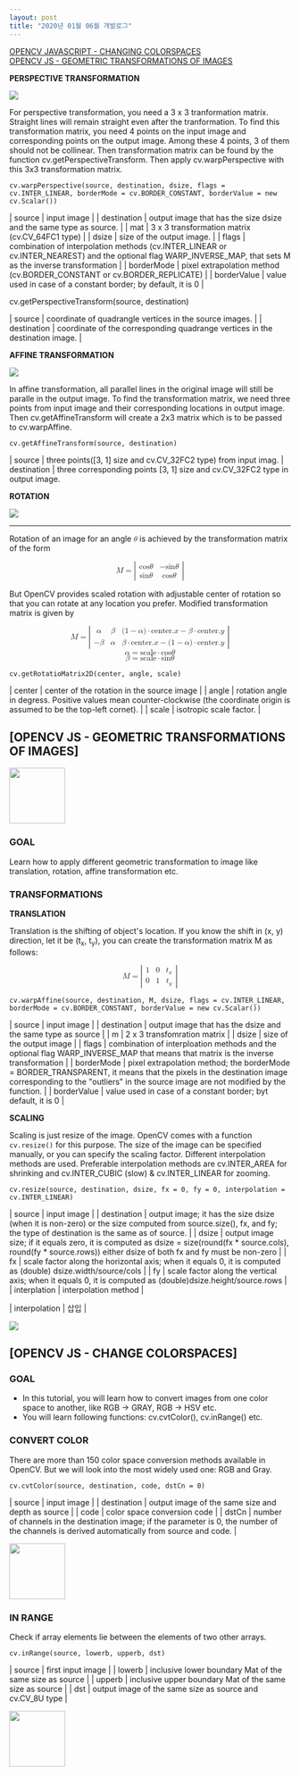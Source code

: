 ```yaml
---
layout: post
title: "2020년 01월 06월 개발로그"
---
```


[OPENCV JAVASCRIPT - CHANGING COLORSPACES](#opencv-js-change-colorspaces)<br />
[OPENCV JS - GEOMETRIC TRANSFORMATIONS OF IMAGES](#opencv-js-geometric-transformations-of-images)

__PERSPECTIVE TRANSFORMATION__

<img id="perspective-transformation-input" src="/assets/images/first.jpg">

<canvas id="perspective-transformation-output"></canvas>

<script>
  function perspectiveTransformRun(){
    let source = cv.imread('perspective-transformation-input');
    let destination = new cv.Mat();
    let dsize = new cv.Size(source.rows, source.cols);
    let src = cv.matFromArray(4, 1, cv.CV_32FC2, [10, 30, 88, 10, 28, 97, 99, 90]);
    let dst = cv.matFromArray(4, 1, cv.CV_32FC2, [0, 0, 50, 0, 0, 50, 50, 50]);

    try {
      let m = cv.getPerspectiveTransform(src, dst);
      cv.warpPerspective(source, destination, m, dsize, cv.INTER_LINEAR, cv.BORDER_CONSTANT, new cv.Scalar());
    } catch(e) {
      console.log(e);
    }

    cv.imshow('perspective-transformation-output', destination);
    source.delete();
    destination.delete();
    m.delete();
    src.delete();
    dst.delete();
  }
  dispatch(perspectiveTransformRun);
</script>

For perspective transformation, you need a 3 x 3 tranformation matrix. Straight lines will remain straight even after the tranformation. To find this transformation matrix, you need 4 points on the input image and corresponding points on the output image. Among these 4 points, 3 of them should not be collinear. Then transformation matrix can be found by the function cv.getPerspectiveTransform. Then apply cv.warpPerspective with this 3x3 transformation matrix.

```
cv.warpPerspective(source, destination, dsize, flags = cv.INTER_LINEAR, borderMode = cv.BORDER_CONSTANT, borderValue = new cv.Scalar())
```

| source      | input image |
| destination | output image that has the size dsize and the same type as source. |
| mat         | 3 x 3 transformation matrix (cv.CV_64FC1 type) |
| dsize       | size of the output image.                      |
| flags       | combination of interpolation methods (cv.INTER_LINEAR or cv.INTER_NEAREST) and the optional flag WARP_INVERSE_MAP, that sets M as the inverse transformation |
| borderMode  | pixel extrapolation method (cv.BORDER_CONSTANT or cv.BORDER_REPLICATE) |
| borderValue | value used in case of a constant border; by default, it is 0 |

cv.getPerspectiveTransform(source, destination)

| source | coordinate of quadrangle vertices in the source images. |
| destination | coordinate of the corresponding quadrange vertices in the destination image. |

__AFFINE TRANSFORMATION__


<img id="affine-transformation-input" src="/assets/images/first.jpg">

<canvas id="affine-transformation-output"></canvas>

<script>
  function runGetAffineTransformation() {
    let source = cv.imread('affine-transformation-input');
    let destination = new cv.Mat();
    let src = cv.matFromArray(3, 1, cv.CV_32FC2, [  0,   0,   0,   1,   1,   0]);
    let dst = cv.matFromArray(3, 1, cv.CV_32FC2, [0.6, 0.2, 0.1, 1.3, 1.5, 0.3]);
    let dsize = new cv.Size(source.rows, destination.cols);
    let m = cv.getAffineTransform(src, dst);
    cv.warpAffine(source, destination, m, dsize, cv.INTER_LINEAR, cv.BORDER_CONSTANT, new cv.Scalar());
    cv.imshow('affine-transformation-output', destination);
    source.delete();
    destination.delete();
    m.delete();
    src.delete();
    dst.delete();
  }
  dispatch(runGetAffineTransformation);
</script>

In affine transformation, all parallel lines in the original image will still be paralle in the output image. To find the transformation matrix, we need three points from input image and their corresponding locations in output image. Then cv.getAffineTransform will create a 2x3 matrix which is to be passed to cv.warpAffine.

```
cv.getAffineTransform(source, destination)
```

| source | three points([3, 1] size and cv.CV_32FC2 type) from input imag.
| destination | three corresponding points [3, 1] size and cv.CV_32FC2 type in output image.

__ROTATION__

<img id="rotation-input" src="/assets/images/first.jpg">

<canvas id="rotation-output"></canvas>

<script>
  function rotationRun() {
    let source = cv.imread('rotation-input');
    let destination = new cv.Mat();
    let dsize = new cv.Size(source.rows, destination.cols);
    let center = new cv.Point(source.cols/2, source.rows/2);
    let m = cv.getRotationMatrix2D(center, 45, 1);
    cv.warpAffine(source, destination, m, dsize, cv.INTER_LINEAR, cv.BORDER_CONSTANT, new cv.Scalar());
    cv.imshow('rotation-output', destination);
    source.delete();
    destination.delete();
    m.delete();
  }
  dispatch(rotationRun);
</script>

----

Rotation of an image for an angle <math><semantics><mi>θ</mi></semantics></math> is achieved by the transformation matrix of the form

<math xmlns="http://www.w3.org/1998/Math/MathML" display="block">
 <semantics>
  <mrow>
   <mi>M</mi>
   <mo stretchy="false">=</mo>
   <mrow>
    <mo fence="true" stretchy="true">|</mo>
    <mrow>
     <mtable>
      <mtr>
       <mtd>
        <mrow>
         <mi>cos</mi>
         <mi>θ</mi>
        </mrow>
       </mtd>
       <mtd>
        <mrow>
         <mrow>
          <mo stretchy="false">−</mo>
          <mi>sin</mi>
         </mrow>
         <mi>θ</mi>
        </mrow>
       </mtd>
      </mtr>
      <mtr>
       <mtd>
        <mrow>
         <mi>sin</mi>
         <mi>θ</mi>
        </mrow>
       </mtd>
       <mtd>
        <mrow>
         <mi>cos</mi>
         <mi>θ</mi>
        </mrow>
       </mtd>
      </mtr>
     </mtable>
    </mrow>
    <mo fence="true" stretchy="true">|</mo>
   </mrow>
  </mrow>
 </semantics>
</math>

But OpenCV provides scaled rotation with adjustable center of rotation so that you can rotate at any location you prefer. Modified transformation matrix is given by

<math xmlns="http://www.w3.org/1998/Math/MathML" display="block">
 <semantics>
  <mrow>
   <mi>M</mi>
   <mo stretchy="false">=</mo>
   <mrow>
    <mo fence="true" stretchy="true">|</mo>
    <mrow>
     <mtable>
      <mtr>
       <mtd>
        <mi>α</mi>
       </mtd>
       <mtd>
        <mi>β</mi>
       </mtd>
       <mtd>
        <mrow>
         <mrow>
          <mrow>
           <mo fence="true" stretchy="false">(</mo>
           <mrow>
            <mrow>
             <mn>1</mn>
             <mo stretchy="false">−</mo>
             <mi>α</mi>
            </mrow>
           </mrow>
           <mo fence="true" stretchy="false">)</mo>
          </mrow>
          <mo stretchy="false">⋅</mo>
          <mi mathvariant="italic">center</mi>
         </mrow>
         <mi>.</mi>
         <mrow>
          <mi>x</mi>
          <mo stretchy="false">−</mo>
          <mrow>
           <mi>β</mi>
           <mo stretchy="false">⋅</mo>
           <mi mathvariant="italic">center</mi>
          </mrow>
         </mrow>
         <mi>.</mi>
         <mi>y</mi>
        </mrow>
       </mtd>
      </mtr>
      <mtr>
       <mtd>
        <mrow>
         <mo stretchy="false">−</mo>
         <mi>β</mi>
        </mrow>
       </mtd>
       <mtd>
        <mi>α</mi>
       </mtd>
       <mtd>
        <mrow>
         <mrow>
          <mi>β</mi>
          <mo stretchy="false">⋅</mo>
          <mi mathvariant="italic">center</mi>
         </mrow>
         <mi>.</mi>
         <mrow>
          <mi>x</mi>
          <mo stretchy="false">−</mo>
          <mrow>
           <mrow>
            <mo fence="true" stretchy="false">(</mo>
            <mrow>
             <mrow>
              <mn>1</mn>
              <mo stretchy="false">−</mo>
              <mi>α</mi>
             </mrow>
            </mrow>
            <mo fence="true" stretchy="false">)</mo>
           </mrow>
           <mo stretchy="false">⋅</mo>
           <mi mathvariant="italic">center</mi>
          </mrow>
         </mrow>
         <mi>.</mi>
         <mi>y</mi>
        </mrow>
       </mtd>
      </mtr>
     </mtable>
    </mrow>
    <mo fence="true" stretchy="true">|</mo>
   </mrow>
  </mrow>
  <annotation encoding="StarMath 5.0">M = left lline {
matrix {
  %alpha # %beta # { (1-%alpha) cdot center.x - %beta cdot center.y} ##
  -%beta # %alpha # { %beta cdot center.x - (1-%alpha) cdot center.y}
}
} right rline</annotation>
 </semantics>
</math>

<math xmlns="http://www.w3.org/1998/Math/MathML" display="block">
 <semantics>
  <mrow>
   <mrow>
    <mi>α</mi>
    <mo stretchy="false">=</mo>
    <mrow>
     <mi mathvariant="italic">scale</mi>
     <mo stretchy="false">⋅</mo>
     <mi>cos</mi>
    </mrow>
   </mrow>
   <mi>θ</mi>
  </mrow>
  <annotation encoding="StarMath 5.0">%alpha = scale cdot cos %theta</annotation>
 </semantics>
</math>

<math xmlns="http://www.w3.org/1998/Math/MathML" display="block">
 <semantics>
  <mrow>
   <mrow>
    <mi>β</mi>
    <mo stretchy="false">=</mo>
    <mrow>
     <mi mathvariant="italic">scale</mi>
     <mo stretchy="false">⋅</mo>
     <mi>sin</mi>
    </mrow>
   </mrow>
   <mi>θ</mi>
  </mrow>
  <annotation encoding="StarMath 5.0">%beta = scale cdot sin %theta</annotation>
 </semantics>
</math>

```
cv.getRotatioMatrix2D(center, angle, scale)
```

| center | center of the rotation in the source image |
| angle  | rotation angle in degress. Positive values mean counter-clockwise (the coordinate origin is assumed to be the top-left cornet). |
| scale  | isotropic scale factor. |




<a name="opencv-js-geometric-transformations-of-images"></a>
## [OPENCV JS - GEOMETRIC TRANSFORMATIONS OF IMAGES]

<img width="100" id="transformation-input" src="/assets/images/first.jpg">

<canvas width="100" id="transformation-output"></canvas>

<script type="text/javascript">
  function TransformationRun() {
    let source = cv.imread('transformation-input');
    let destination = new cv.Mat();
    let M = cv.matFromArray(2, 3, cv.CV_64FC1, [1, 0, 10, 0, 1, 20]);
    let dsize = new cv.Size(source.rows, source.cols);
    cv.warpAffine(source, destination, M, dsize, cv.INTER_LINEAR, cv.BORDER_CONSTANT, new cv.Scalar());
    console.log(destination.rows);
    console.log(destination.cols);
    cv.imshow('transformation-output', destination);
    source.delete();
    destination.delete();
    M.delete();
  }
  dispatch(TransformationRun);
</script>

### GOAL

Learn how to apply different geometric transformation to image like translation, rotation, affine transformation etc.

### TRANSFORMATIONS

__TRANSLATION__

Translation is the shifting of object's location. If you know the shift in (x, y) direction, let it be (t<sub>x</sub>, t<sub>y</sub>), you can create the transformation matrix M as follows:

<math xmlns="http://www.w3.org/1998/Math/MathML" display="block">
 <semantics>
  <mrow>
   <mi>M</mi>
   <mo stretchy="false">=</mo>
   <mrow>
    <mo fence="true" stretchy="true">|</mo>
    <mrow>
     <mtable>
      <mtr>
       <mtd>
        <mn>1</mn>
       </mtd>
       <mtd>
        <mn>0</mn>
       </mtd>
       <mtd>
        <msub>
         <mi>t</mi>
         <mi>x</mi>
        </msub>
       </mtd>
      </mtr>
      <mtr>
       <mtd>
        <mn>0</mn>
       </mtd>
       <mtd>
        <mn>1</mn>
       </mtd>
       <mtd>
        <msub>
         <mi>t</mi>
         <mi>y</mi>
        </msub>
       </mtd>
      </mtr>
     </mtable>
    </mrow>
    <mo fence="true" stretchy="true">|</mo>
   </mrow>
  </mrow>
  <annotation encoding="StarMath 5.0">M = left lline {
matrix {
  1 # 0 # t_x ##
  0 # 1 # t_y
}
} right rline</annotation>
 </semantics>
</math>

```
cv.warpAffine(source, destination, M, dsize, flags = cv.INTER_LINEAR, borderMode = cv.BORDER_CONSTANT, borderValue = new cv.Scalar())
```

| source | input image |
| destination | output image that has the dsize and the same type as source |
| m           | 2 x 3 transfomration matrix |
| dsize       | size of the output image |
| flags       | combination of interploation methods and the optional flag WARP_INVERSE_MAP that means that matrix is the inverse transformation |
| borderMode  | pixel extrapolation method; the borderMode = BORDER_TRANSPARENT, it means that the pixels in the destination image corresponding to the "outliers" in the source image are not modified by the function. |
| borderValue | value used in case of a constant border; byt default, it is 0 |

__SCALING__

Scaling is just resize of the image. OpenCV comes with a function `cv.resize()` for this purpose. The size of the image can be specified manually, or you can specify the scaling factor. Different interpolation methods are used. Preferable interpolation methods are cv.INTER_AREA for shrinking and cv.INTER_CUBIC (slow) & cv.INTER_LINEAR for zooming.

```
cv.resize(source, destination, dsize, fx = 0, fy = 0, interpolation = cv.INTER_LINEAR)
```

| source      | input image |
| destination | output image; it has the size dsize (when it is non-zero) or the size computed from source.size(), fx, and fy; the type of destination is the same as of source. |
| dsize       | output image size; if it equals zero, it is computed as dsize = size(round(fx * source.cols), round(fy * source.rows)) either dsize of both fx and fy must be non-zero |
| fx          | scale factor along the horizontal axis; when it equals 0, it is computed as (double) dsize.width/source/cols |
| fy          | scale factor along the vertical axis; when it equals 0, it is computed as (double)dsize.height/source.rows |
| interplation | interpolation method |

| interpolation | 삽입 |

<img id="opencv-js-resize-input" src="/assets/images/first.jpg">

<canvas width="100" height="100" id="opencv-js-resize-output"></canvas>

<script type="text/javascript">
  function opencvJsResizeRun() {
    let source = cv.imread('opencv-js-resize-input');
    let destination = new cv.Mat();
    let dsize = new cv.Size(100, 100);
    cv.resize(source, destination, dsize, 0, 0, cv.INTER_AREA);
    cv.imshow('opencv-js-resize-output', destination);
    source.delete();
    destination.delete();
  }
  dispatch(opencvJsResizeRun);
</script>

<a name="opencv-js-change-colorspaces"></a>
## [OPENCV JS - CHANGE COLORSPACES]

### GOAL

- In this tutorial, you will learn how to convert images from one color space to another, like RGB -> GRAY, RGB -> HSV etc.
- You will learn following functions: cv.cvtColor(), cv.inRange() etc.

### CONVERT COLOR

There are more than 150 color space conversion methods available in OpenCV. But we will look into the most widely used one: RGB and Gray.

```
cv.cvtColor(source, destination, code, dstCn = 0)
```

| source | input image |
| destination | output image of the same size and depth as source |
| code | color space conversion code |
| dstCn | number of channels in the destination image; if the parameter is 0, the number of the channels is derived automatically from source and code. |

<img id="opencv-js-change-colorspaces-input" src="/assets/images/first.jpg" width="100">

<canvas id="opencv-js-change-colorspaces-output"></canvas>

<script type="text/javascript">
  function opencvChangeColorspacesInputRun() {
    let o = document.getElementById('opencv-js-change-colorspaces-input');
    document.getElementById('opencv-js-change-colorspaces-output').width = o.clientWidth;
    document.getElementById('opencv-js-change-colorspaces-output').height = o.clientHeight;
    let source = cv.imread('opencv-js-change-colorspaces-input');
    let destination = new cv.Mat();
    cv.cvtColor(source, destination, cv.COLOR_RGBA2GRAY, 0);
    cv.imshow('opencv-js-change-colorspaces-output', destination);
    source.delete();
    destination.delete();
  }
  dispatch(opencvChangeColorspacesInputRun);
</script>

### IN RANGE

Check if array elements lie between the elements of two other arrays.

```
cv.inRange(source, lowerb, upperb, dst)
```

| source | first input image |
| lowerb | inclusive lower boundary Mat of the same size as source |
| upperb | inclusive upper boundary Mat of the same size as source |
| dst    | output image of the same size as source and cv.CV_8U type |

<img id="opencv-js-change-colorspaces-inrange-input" src="/assets/images/first.jpg" width="100">

<canvas id="opencv-js-change-colorspaces-inrange-output"></canvas>

<script type="text/javascript">
  function opencvJsChangeColorspacesInRangeRun() {
    let o = document.getElementById('opencv-js-change-colorspaces-inrange-input');
    document.getElementById('opencv-js-change-colorspaces-inrange-output').width = o.clientWidth;
    document.getElementById('opencv-js-change-colorspaces-inrange-output').height = o.clientHeight;
    let source = cv.imread('opencv-js-change-colorspaces-inrange-input');
    let destination = new cv.Mat();
    let low = new cv.Mat(source.rows, source.cols, source.type(), [0, 0, 0, 0]);
    let high = new cv.Mat(source.rows, source.cols, source.type(), [150, 150, 150, 255]);
    cv.inRange(source, low, high, destination);
    cv.imshow('opencv-js-change-colorspaces-inrange-output', destination);
    source.delete();
    destination.delete();
    low.delete();
    high.delete();
  }
  dispatch(opencvJsChangeColorspacesInRangeRun);
</script>

<!--
<a name="mathematics"></a>
## MATHEMATICS

__정의__ <math><mi>a</mi></math>와 같지는 않지만 <math><mi>a</mi></math>에 충분히 가까운 <math><mi>x</mi></math>를 잡으면 <math><mi>L</mi></math>에 얼마든지 가까운 <math><semantics><mrow><mi>f</mi><mrow><mo fence="true" stretchy="false">(</mo><mrow><mi>x</mi></mrow><mo fence="true" stretchy="false">)</mo></mrow></mrow></semantics></math> 값을 얻을 수 있을 때

<math xmlns="http://www.w3.org/1998/Math/MathML" display="block">
 <semantics>
  <mrow>
   <mrow>
    <munder>
     <mi>lim</mi>
     <mrow>
      <mi>x</mi>
      <mo stretchy="false">→</mo>
      <mi>a</mi>
     </mrow>
    </munder>
    <mrow>
     <mi>f</mi>
     <mrow>
      <mo fence="true" stretchy="false">(</mo>
      <mrow>
       <mi>x</mi>
      </mrow>
      <mo fence="true" stretchy="false">)</mo>
     </mrow>
    </mrow>
   </mrow>
   <mo stretchy="false">=</mo>
   <mi>L</mi>
  </mrow>
  <annotation encoding="StarMath 5.0">lim from { x -&gt; a } { f(x) } = L</annotation>
 </semantics>
</math>

로 나타내고 "<math><mi>x</mi></math>가 <math><mi>a</mi></math>에 접근할 때 <math><semantics><mrow><mi>f</mi><mrow><mo fence="true" stretchy="false">(</mo><mrow><mi>x</mi></mrow><mo fence="true" stretchy="false">)</mo></mrow></mrow></semantics></math>의 극한은 <math><mi>L</mi></math>이다."라고 말한다.
-->
